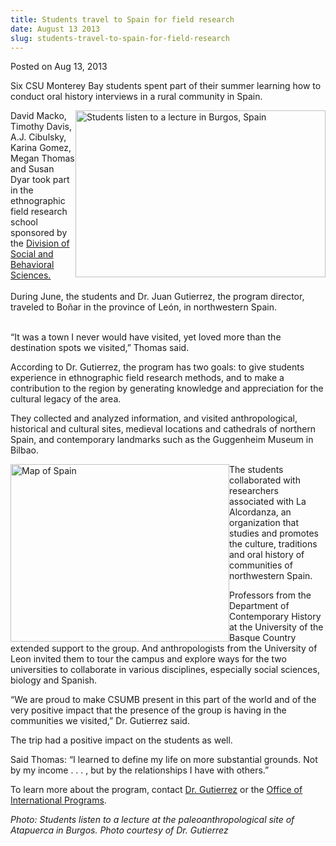 ```yaml
---
title: Students travel to Spain for field research
date: August 13 2013
slug: students-travel-to-spain-for-field-research
---
```





<span class="date">Posted on Aug 13, 2013    </span>
<p>Six CSU Monterey Bay students spent part of their summer
learning how to conduct oral history interviews in a rural
community in Spain.</p>
<p><img alt="Students listen to a lecture in Burgos, Spain" src="http://news.csumb.edu/sites/default/files/65/attachments/news/images/hairnets.jpg" style="float:right; width:400px; height:267px">David Macko,
Timothy Davis, A.J. Cibulsky, Karina Gomez, Megan Thomas and Susan
Dyar took part in the ethnographic field research school sponsored
by the <a href="http://sbgs.csumb.edu/social-behavioral-sciences-major" rel="nofollow">Division of Social and Behavioral Sciences.</a><br>
<br>
During June, the students and Dr. Juan Gutierrez, the program
director, traveled to Bo&#xF1;ar in the province of Le&#xF3;n, in
northwestern Spain.</br></br></img></p>
<p>&#x201C;It was a town I never would have visited, yet loved more than
the destination spots we visited,&#x201D; Thomas said.</p>
<p>According to Dr. Gutierrez, the program has two goals: to give
students experience in ethnographic field research methods, and to
make a contribution to the region by generating knowledge and
appreciation for the cultural legacy of the area.</p>
<p>They collected and analyzed information, and visited
anthropological, historical and cultural sites, medieval locations
and cathedrals of northern Spain, and contemporary landmarks such
as the Guggenheim Museum in Bilbao.</p>
<p><img alt="Map of Spain" src="http://news.csumb.edu/sites/default/files/65/attachments/news/images/map_of_spain.jpg" style="float:left; width:350px; height:284px">The students
collaborated with researchers associated with La Alcordanza, an
organization that studies and promotes the culture, traditions and
oral history of communities of northwestern Spain.</img></p>
<p>Professors from the Department of Contemporary History at the
University of the Basque Country extended support to the group. And
anthropologists from the University of Leon invited them to tour
the campus and explore ways for the two universities to collaborate
in various disciplines, especially social sciences, biology and
Spanish.</p>
<p>&#x201C;We are proud to make CSUMB present in this part of the world
and of the very positive impact that the presence of the group is
having in the communities we visited,&#x201D; Dr. Gutierrez said.</p>
<p>The trip had a positive impact on the students as well.</p>
<p>Said Thomas: &#x201C;I learned to define my life on more substantial
grounds. Not by my income . . . , but by the relationships I have
with others.&#x201D;</p>
<p>To learn more about the program, contact <a href="http://sbgs.csumb.edu/faculty/dr-juan-jos%C3%A9-guti%C3%A9rrez" rel="nofollow">Dr. Gutierrez</a> or the <a href="http://international.csumb.edu/index.htm" rel="nofollow">Office of
International Programs</a>.</p>
<p class="small"><em>Photo: Students listen to a lecture at the
paleoanthropological site of Atapuerca in Burgos. Photo courtesy of
Dr. Gutierrez</em></p>





